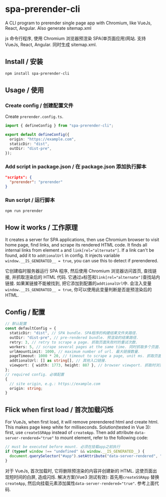# spa-prerender-cli

A CLI program to prerender single page app with Chromium, like VueJs, React, Angular. Also generate sitemap.xml

js 命令行程序, 使用 Chromium 浏览器预渲染 SPA(单页面应用)网站. 支持 VueJs, React, Angular. 同时生成 sitemap.xml.

## Install / 安装

```sh
npm install spa-prerender-cli
```

## Usage / 使用

### Create config / 创建配置文件

Create `prerender.config.ts`.

```ts
import { defineConfig } from "spa-prerender-cli";

export default defineConfig({
  origin: "https://example.com",
  staticDir: "dist",
  outDir: "dist-pre",
});
```

### Add script in package.json / 在 package.json 添加执行脚本

```json
"scripts": {
  "prerender": "prerender"
}
```

### Run script / 运行脚本

```sh
npm run prerender
```

## How it works / 工作原理

It creates a server for SPA applications, then use Chromium browser to visit home page, find links, and scrape its rendered HTML code. It finds all internal links from element `a` and `link[rel="alternate"]`. If a link can't be found, add it to `addtionalUrl` in config. It injects variable `window.__IS_GENERATED__ = true`, you can use this to detect if prerendered.

它创建临时服务器运行 SPA 程序, 然后使用 Chromium 浏览器访问首页, 查找链接, 并抓取渲染后的 HTML 代码. 它通过`a`标签和`link[rel="alternate"]`查找站内链接. 如果某链接不能被找到, 把它添加到配置的`addtionalUrl`中. 会注入变量`window.__IS_GENERATED__ = true`, 你可以使用此变量判断是否是预渲染后的 HTML.

## Config / 配置

```ts
// 默认配置
const defaultConfig = {
  staticDir: "dist", // SPA bundle. SPA程序的构建结果文件夹路径.
  outDir: "dist-pre", // pre-rendered bundle. 预渲染的结果路径.
  retry: 3, // retry to scrape a page. 抓取页面失败时的重试次数.
  workers: 5, // scrape several pages at the same time. 同时抓取多个页面.
  urlAmountLimit: 1000, // maximum number of url. 最大链接数量.
  pageTimeout: 1000 * 20, // timeout to scrape a page, unit ms. 抓取页面超时, 单位毫秒.
  addtionalUrl: [] as string[], // 其他入口链接.
  viewport: { width: 1773, height: 887 }, // browser viewport. 抓取时浏览器的大小.
};
// required config. 必填配置
{
  // site origin, e.g.: https://example.com
  origin: string;
}
```

## Flick when first load / 首次加载闪烁

For VueJs, when first load, it will remove prerendered html and create html. This makes page keep white for milliseconds. Solution(tested in Vue 3): first, use `createSSRApp` instead of `createApp`. Then add attribute `data-server-rendered="true"` to mount element, refer to the following code:

```js
// must be executed before mount. 必须在挂载app之前执行
if (typeof window !== "undefined" && window.__IS_GENERATED__) {
  document.querySelector("#app").setAttribute("data-server-rendered", "true");
}
```

对于 VueJs, 首次加载时, 它将删除预渲染的内容并创建新的 HTML. 这使页面出现短时间的白屏, 造成闪烁. 解决方案(Vue3 测试有效): 首先用`createSSRApp` 替换 `createApp`, 然后向挂载元素添加属性`data-server-rendered="true"`. 参考上面代码.
